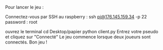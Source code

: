 Pour lancer le jeu :

Connectez-vous par SSH au raspberry : ssh pi@176.145.159.34 -p 22
password : root

ouvrez le terminal
cd Desktop/papier
python client.py
Entrez votre pseudo et cliquez sur "Connecté"
Le jeu commence lorsque deux joueurs sont connectés.
Bon jeu !
